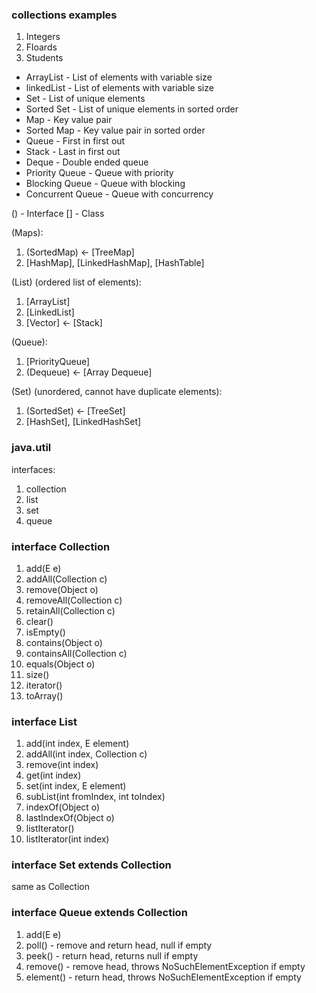 ### collections examples
1. Integers
2. Floards
3. Students


* ArrayList - List of elements with variable size
* linkedList - List of elements with variable size
* Set - List of unique elements
* Sorted Set - List of unique elements in sorted order
* Map - Key value pair
* Sorted Map - Key value pair in sorted order
* Queue - First in first out
* Stack - Last in first out
* Deque - Double ended queue
* Priority Queue - Queue with priority
* Blocking Queue - Queue with blocking
* Concurrent Queue - Queue with concurrency

() - Interface
[] - Class

(Maps):
1. (SortedMap) <- [TreeMap]
2. [HashMap], [LinkedHashMap], [HashTable]

(List) (ordered list of elements):
1. [ArrayList]
2. [LinkedList]
3. [Vector] <- [Stack]

(Queue):
1. [PriorityQueue]
2. (Dequeue) <- [Array Dequeue]

(Set) (unordered, cannot have duplicate elements):
1. (SortedSet) <- [TreeSet]
2. [HashSet], [LinkedHashSet]


### java.util
interfaces:
1. collection
2. list
3. set
4. queue

### interface Collection
1. add(E e)
2. addAll(Collection<E> c)
3. remove(Object o)
4. removeAll(Collection<E> c)
5. retainAll(Collection<E> c)
6. clear()
7. isEmpty()
8. contains(Object o)
9. containsAll(Collection<E> c)
10. equals(Object o)
11. size()
12. iterator()
13. toArray()

### interface List
1. add(int index, E element)
2. addAll(int index, Collection<E> c)
3. remove(int index)
4. get(int index)
5. set(int index, E element)
6. subList(int fromIndex, int toIndex)
7. indexOf(Object o)
8. lastIndexOf(Object o)
9. listIterator()
10. listIterator(int index)

### interface Set extends Collection
same as Collection

### interface Queue extends Collection
1. add(E e)
2. poll() - remove and return head, null if empty
3. peek() - return head, returns null if empty
4. remove() - remove head, throws NoSuchElementException if empty
5. element() - return head, throws NoSuchElementException if empty

